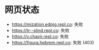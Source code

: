 # 网页状态
- https://mization.edpjg.repl.co: 失败
- https://tr--slind.repl.co: 失败
- https://v.chavir.repl.co: 失败
- https://figura.hpbmm.repl.co: 失败 (403)
